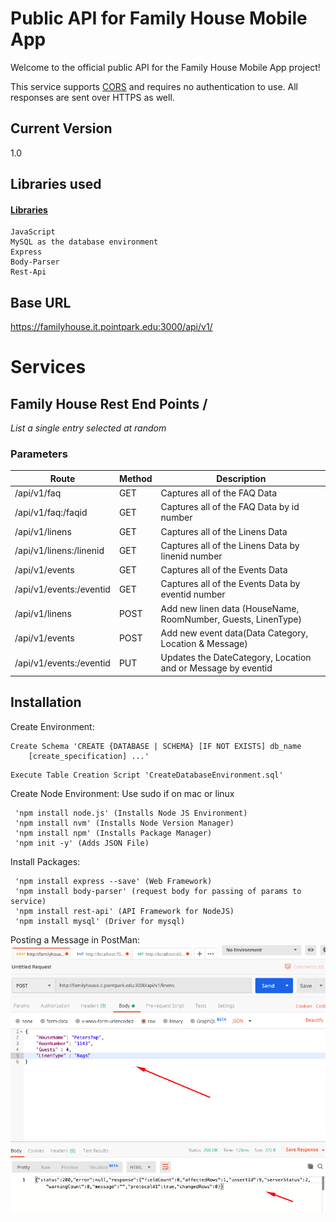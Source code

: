 # Public API for Family House Mobile App
Welcome to the official public API for the Family House Mobile App project!

This service supports [CORS](https://developer.mozilla.org/en-US/docs/Web/HTTP/CORS) and requires no authentication to use. All responses are sent over HTTPS as well.

## Current Version
1.0

## Libraries used

#### [Libraries](https://www.npmjs.com/)
```
JavaScript
MySQL as the database environment
Express
Body-Parser
Rest-Api
```

## Base URL
https://familyhouse.it.pointpark.edu:3000/api/v1/

# Services
## **Family House Rest End Points** /

*List a single entry selected at random*

### Parameters
Route | Method | Description
| --- | --- | --- 
| /api/v1/faq | GET| Captures all of the FAQ Data | 
| /api/v1/faq:/faqid | GET| Captures all of the FAQ Data by id number| 
| /api/v1/linens | GET | Captures all of the Linens Data | 
| /api/v1/linens:/linenid | GET | Captures all of the Linens Data by linenid number | 
| /api/v1/events | GET | Captures all of the Events Data | 
| /api/v1/events:/eventid | GET | Captures all of the Events Data by eventid number | 
| /api/v1/linens | POST | Add new linen data (HouseName, RoomNumber, Guests, LinenType) | 
| /api/v1/events | POST | Add new event data(Data Category, Location & Message) | 
| /api/v1/events:/eventid | PUT | Updates the DateCategory, Location and or Message by eventid| 





## Installation

Create Environment:

```
Create Schema 'CREATE {DATABASE | SCHEMA} [IF NOT EXISTS] db_name
    [create_specification] ...'
```
```
Execute Table Creation Script 'CreateDatabaseEnvironment.sql'
```
Create Node Environment:
Use sudo if on mac or linux
```
 'npm install node.js' (Installs Node JS Environment)
 'npm install nvm' (Installs Node Version Manager)
 'npm install npm' (Installs Package Manager)
 'npm init -y' (Adds JSON File)
```
Install Packages:
```
 'npm install express --save' (Web Framework)
 'npm install body-parser' (request body for passing of params to service)
 'npm install rest-api' (API Framework for NodeJS)
 'npm install mysql' (Driver for mysql)
```

Posting a Message in PostMan:
![Linens Post Example](https://github.com/pointparkuniversity/familyhouseapi/blob/master/LinenPostMessage.png)
